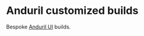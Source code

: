 # Anduril customized builds

Bespoke [Anduril UI](https://code.launchpad.net/~toykeeper/flashlight-firmware/anduril2) builds.
